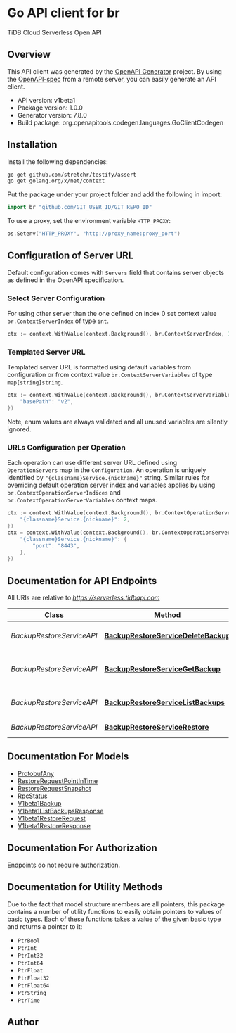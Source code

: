 # Go API client for br

TiDB Cloud Serverless Open API

## Overview
This API client was generated by the [OpenAPI Generator](https://openapi-generator.tech) project.  By using the [OpenAPI-spec](https://www.openapis.org/) from a remote server, you can easily generate an API client.

- API version: v1beta1
- Package version: 1.0.0
- Generator version: 7.8.0
- Build package: org.openapitools.codegen.languages.GoClientCodegen

## Installation

Install the following dependencies:

```sh
go get github.com/stretchr/testify/assert
go get golang.org/x/net/context
```

Put the package under your project folder and add the following in import:

```go
import br "github.com/GIT_USER_ID/GIT_REPO_ID"
```

To use a proxy, set the environment variable `HTTP_PROXY`:

```go
os.Setenv("HTTP_PROXY", "http://proxy_name:proxy_port")
```

## Configuration of Server URL

Default configuration comes with `Servers` field that contains server objects as defined in the OpenAPI specification.

### Select Server Configuration

For using other server than the one defined on index 0 set context value `br.ContextServerIndex` of type `int`.

```go
ctx := context.WithValue(context.Background(), br.ContextServerIndex, 1)
```

### Templated Server URL

Templated server URL is formatted using default variables from configuration or from context value `br.ContextServerVariables` of type `map[string]string`.

```go
ctx := context.WithValue(context.Background(), br.ContextServerVariables, map[string]string{
	"basePath": "v2",
})
```

Note, enum values are always validated and all unused variables are silently ignored.

### URLs Configuration per Operation

Each operation can use different server URL defined using `OperationServers` map in the `Configuration`.
An operation is uniquely identified by `"{classname}Service.{nickname}"` string.
Similar rules for overriding default operation server index and variables applies by using `br.ContextOperationServerIndices` and `br.ContextOperationServerVariables` context maps.

```go
ctx := context.WithValue(context.Background(), br.ContextOperationServerIndices, map[string]int{
	"{classname}Service.{nickname}": 2,
})
ctx = context.WithValue(context.Background(), br.ContextOperationServerVariables, map[string]map[string]string{
	"{classname}Service.{nickname}": {
		"port": "8443",
	},
})
```

## Documentation for API Endpoints

All URIs are relative to *https://serverless.tidbapi.com*

Class | Method | HTTP request | Description
------------ | ------------- | ------------- | -------------
*BackupRestoreServiceAPI* | [**BackupRestoreServiceDeleteBackup**](docs/BackupRestoreServiceAPI.md#backuprestoreservicedeletebackup) | **Delete** /v1beta1/backups/{backupId} | Deletes a specific backup.
*BackupRestoreServiceAPI* | [**BackupRestoreServiceGetBackup**](docs/BackupRestoreServiceAPI.md#backuprestoreservicegetbackup) | **Get** /v1beta1/backups/{backupId} | Retrieves details of a specific backup.
*BackupRestoreServiceAPI* | [**BackupRestoreServiceListBackups**](docs/BackupRestoreServiceAPI.md#backuprestoreservicelistbackups) | **Get** /v1beta1/backups | Provides a list of backups.
*BackupRestoreServiceAPI* | [**BackupRestoreServiceRestore**](docs/BackupRestoreServiceAPI.md#backuprestoreservicerestore) | **Post** /v1beta1/clusters:restore | 


## Documentation For Models

 - [ProtobufAny](docs/ProtobufAny.md)
 - [RestoreRequestPointInTime](docs/RestoreRequestPointInTime.md)
 - [RestoreRequestSnapshot](docs/RestoreRequestSnapshot.md)
 - [RpcStatus](docs/RpcStatus.md)
 - [V1beta1Backup](docs/V1beta1Backup.md)
 - [V1beta1ListBackupsResponse](docs/V1beta1ListBackupsResponse.md)
 - [V1beta1RestoreRequest](docs/V1beta1RestoreRequest.md)
 - [V1beta1RestoreResponse](docs/V1beta1RestoreResponse.md)


## Documentation For Authorization

Endpoints do not require authorization.


## Documentation for Utility Methods

Due to the fact that model structure members are all pointers, this package contains
a number of utility functions to easily obtain pointers to values of basic types.
Each of these functions takes a value of the given basic type and returns a pointer to it:

* `PtrBool`
* `PtrInt`
* `PtrInt32`
* `PtrInt64`
* `PtrFloat`
* `PtrFloat32`
* `PtrFloat64`
* `PtrString`
* `PtrTime`

## Author



